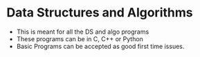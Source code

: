 # Data Structures and Algorithms

* This is meant for all the DS and algo programs
* These programs can be in C, C++ or Python
* Basic Programs can be accepted as good first time issues.